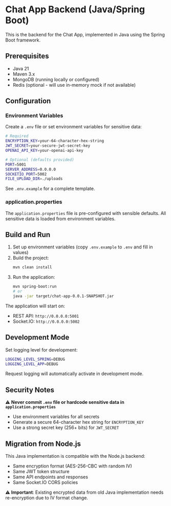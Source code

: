 # Chat App Backend (Java/Spring Boot)

This is the backend for the Chat App, implemented in Java using the Spring Boot framework.

## Prerequisites

- Java 21
- Maven 3.x
- MongoDB (running locally or configured)
- Redis (optional - will use in-memory mock if not available)

## Configuration

### Environment Variables

Create a `.env` file or set environment variables for sensitive data:

```bash
# Required
ENCRYPTION_KEY=your-64-character-hex-string
JWT_SECRET=your-secure-jwt-secret-key
OPENAI_API_KEY=your-openai-api-key

# Optional (defaults provided)
PORT=5001
SERVER_ADDRESS=0.0.0.0
SOCKETIO_PORT=5002
FILE_UPLOAD_DIR=./uploads
```

See `.env.example` for a complete template.

### application.properties

The `application.properties` file is pre-configured with sensible defaults. All sensitive data is loaded from environment variables.

## Build and Run

1. Set up environment variables (copy `.env.example` to `.env` and fill in values)
2. Build the project:
   ```sh
   mvn clean install
   ```
3. Run the application:
   ```sh
   mvn spring-boot:run
   # or
   java -jar target/chat-app-0.0.1-SNAPSHOT.jar
   ```

The application will start on:
- REST API: `http://0.0.0.0:5001`
- Socket.IO: `http://0.0.0.0:5002`

## Development Mode

Set logging level for development:
```bash
LOGGING_LEVEL_SPRING=DEBUG
LOGGING_LEVEL_APP=DEBUG
```

Request logging will automatically activate in development mode.

## Security Notes

⚠️ **Never commit `.env` file or hardcode sensitive data in `application.properties`**

- Use environment variables for all secrets
- Generate a secure 64-character hex string for `ENCRYPTION_KEY`
- Use a strong secret key (256+ bits) for `JWT_SECRET`

## Migration from Node.js

This Java implementation is compatible with the Node.js backend:
- Same encryption format (AES-256-CBC with random IV)
- Same JWT token structure
- Same API endpoints and responses
- Same Socket.IO CORS policies

⚠️ **Important**: Existing encrypted data from old Java implementation needs re-encryption due to IV format change.
